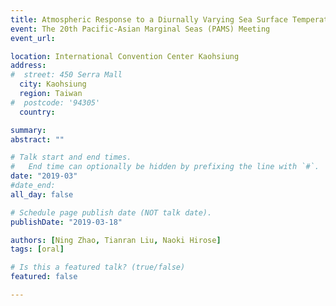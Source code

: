 ```yaml
---
title: Atmospheric Response to a Diurnally Varying Sea Surface Temperature in the Tsushima Strait Area
event: The 20th Pacific-Asian Marginal Seas (PAMS) Meeting
event_url: 

location: International Convention Center Kaohsiung
address:
#  street: 450 Serra Mall
  city: Kaohsiung
  region: Taiwan
#  postcode: '94305'
  country:

summary:
abstract: ""

# Talk start and end times.
#   End time can optionally be hidden by prefixing the line with `#`.
date: "2019-03"
#date_end: 
all_day: false

# Schedule page publish date (NOT talk date).
publishDate: "2019-03-18"

authors: [Ning Zhao, Tianran Liu, Naoki Hirose]
tags: [oral]

# Is this a featured talk? (true/false)
featured: false

---
```

